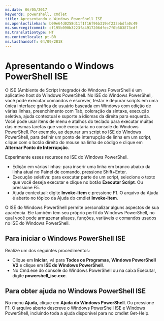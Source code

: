 ```yaml
---
ms.date: 06/05/2017
keywords: powershell, cmdlet
title: Apresentando o Windows PowerShell ISE
ms.openlocfilehash: b09e64d0258d11f1f16f96b319ef232ebdfa0c49
ms.sourcegitcommit: cf195b090b3223fa4917206dfec7f0b603873cdf
ms.translationtype: HT
ms.contentlocale: pt-BR
ms.lasthandoff: 04/09/2018
---
```

# <a name="introducing-the-windows-powershell-ise"></a>Apresentando o Windows PowerShell ISE

O ISE (Ambiente de Script Integrado) do Windows PowerShell é um aplicativo host do Windows PowerShell. No ISE do Windows PowerShell, você pode executar comandos e escrever, testar e depurar scripts em uma única interface gráfica de usuário baseada em Windows com edição de várias linhas, preenchimento com Tab, coloração da sintaxe, execução seletiva, ajuda contextual e suporte a idiomas da direita para esquerda. Você pode usar itens de menu e atalhos do teclado para executar muitas das mesmas tarefas que você executaria no console do Windows PowerShell. Por exemplo, ao depurar um script no ISE do Windows PowerShell, para definir um ponto de interrupção de linha em um script, clique com o botão direito do mouse na linha de código e clique em **Alternar Ponto de Interrupção**.

Experimente esses recursos no ISE do Windows PowerShell.

- Edição em várias linhas: para inserir uma linha em branco abaixo da linha atual no Painel de comando, pressione Shift+Enter.
- Execução seletiva: para executar parte de um script, selecione o texto que você deseja executar e clique no botão **Executar Script**. Ou pressione F5.
- Ajuda contextual: digite **Invoke-Item** e pressione F1. O arquivo da Ajuda é aberto no tópico da Ajuda do cmdlet **Invoke-Item**.

O ISE do Windows PowerShell permite personalizar alguns aspectos de sua aparência. Ele também tem seu próprio perfil do Windows PowerShell, no qual você pode armazenar aliases, funções, variáveis e comandos usados no ISE do Windows PowerShell.

## <a name="to-start-the-windows-powershell-ise"></a>Para iniciar o Windows PowerShell ISE

Realize um dos seguintes procedimentos:

- Clique em **Iniciar**, vá para **Todos os Programas**, **Windows PowerShell V2** e clique em **ISE do Windows PowerShell**.
- No Cmd.exe do console do Windows PowerShell ou na caixa Executar, digite **powershell_ise.exe**.

## <a name="to-get-help-in-the-windows-powershell-ise"></a>Para obter ajuda no Windows PowerShell ISE

No menu **Ajuda**, clique em **Ajuda do Windows PowerShell**. Ou pressione F1. O arquivo aberto descreve o Windows PowerShell ISE e Windows PowerShell, incluindo toda a ajuda disponível para no cmdlet Get-Help.